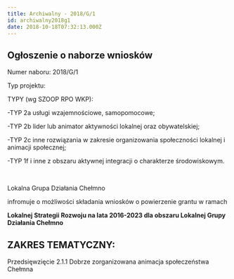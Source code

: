 ```yaml
---
title: Archiwalny - 2018/G/1
id: archiwalny2018g1
date: 2018-10-18T07:32:13.000Z
---
```

## Ogłoszenie o naborze wniosków

Numer naboru: 2018/G/1

Typ projektu:

TYPY (wg SZOOP RPO WKP):

\-TYP 2a usługi wzajemnościowe, samopomocowe;

\-TYP 2b lider lub animator aktywności lokalnej oraz obywatelskiej;

\-TYP 2c inne rozwiązania w zakresie organizowania społeczności lokalnej i animacji społecznej;

\-TYP 1f i inne z obszaru aktywnej integracji o charakterze środowiskowym.

<br>

Lokalna Grupa Działania Chełmno 

infromuje o możliwości składania wniosków o powierzenie grantu w ramach

**Lokalnej Strategii Rozwoju na lata 2016-2023 dla obszaru Lokalnej Grupy Działania Chełmno**

## **ZAKRES TEMATYCZNY:**

Przedsięwzięcie 2.1.1 Dobrze zorganizowana animacja społeczeństwa Chełmna
